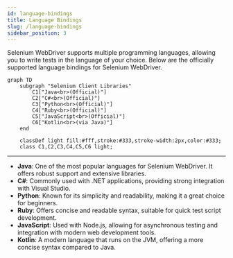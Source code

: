 ```yaml
---
id: language-bindings
title: Language Bindings
slug: /language-bindings
sidebar_position: 3
---
```


Selenium WebDriver supports multiple programming languages, allowing you to write tests in the language of your choice. Below are the officially supported language bindings for Selenium WebDriver.

```mermaid
graph TD
    subgraph "Selenium Client Libraries"
        C1["Java<br>(Official)"]
        C2["C#<br>(Official)"]
        C3["Python<br>(Official)"]
        C4["Ruby<br>(Official)"]
        C5["JavaScript<br>(Official)"]
        C6["Kotlin<br>(via Java)"]
    end

    classDef light fill:#fff,stroke:#333,stroke-width:2px,color:#333;
    class C1,C2,C3,C4,C5,C6 light;
```

---

- **Java**: One of the most popular languages for Selenium WebDriver. It offers robust support and extensive libraries.
- **C#**: Commonly used with .NET applications, providing strong integration with Visual Studio.
- **Python**: Known for its simplicity and readability, making it a great choice for beginners.
- **Ruby**: Offers concise and readable syntax, suitable for quick test script development.
- **JavaScript**: Used with Node.js, allowing for asynchronous testing and integration with modern web development tools.
- **Kotlin**: A modern language that runs on the JVM, offering a more concise syntax compared to Java.
